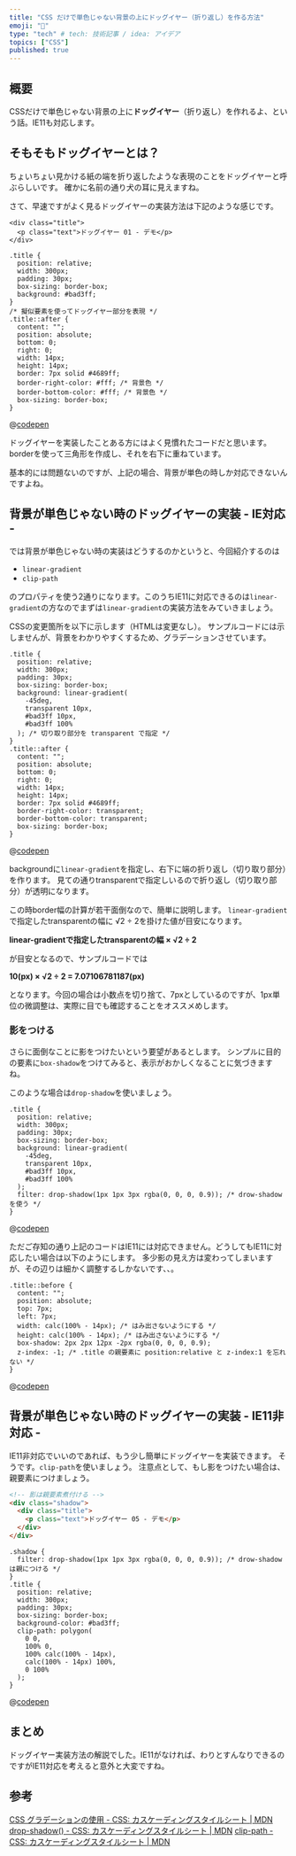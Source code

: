 ```yaml
---
title: "CSS だけで単色じゃない背景の上にドッグイヤー（折り返し）を作る方法"
emoji: "🎉"
type: "tech" # tech: 技術記事 / idea: アイデア
topics: ["CSS"]
published: true
---
```


## 概要

CSSだけで単色じゃない背景の上に**ドッグイヤー**（折り返し）を作れるよ、という話。IE11も対応します。

## そもそもドッグイヤーとは？

ちょいちょい見かける紙の端を折り返したような表現のことをドッグイヤーと呼ぶらしいです。
確かに名前の通り犬の耳に見えますね。

さて、早速ですがよく見るドッグイヤーの実装方法は下記のような感じです。

```html:html
<div class="title">
  <p class="text">ドッグイヤー 01 - デモ</p>
</div>
```

```css:css
.title {
  position: relative;
  width: 300px;
  padding: 30px;
  box-sizing: border-box;
  background: #bad3ff;
}
/* 擬似要素を使ってドッグイヤー部分を表現 */
.title::after {
  content: "";
  position: absolute;
  bottom: 0;
  right: 0;
  width: 14px;
  height: 14px;
  border: 7px solid #4689ff;
  border-right-color: #fff; /* 背景色 */
  border-bottom-color: #fff; /* 背景色 */
  box-sizing: border-box;
}
```

@[codepen](https://codepen.io/yend24/pen/xxLLQrX)

ドッグイヤーを実装したことある方にはよく見慣れたコードだと思います。borderを使って三角形を作成し、それを右下に重ねています。

基本的には問題ないのですが、上記の場合、背景が単色の時しか対応できないんですよね。

## 背景が単色じゃない時のドッグイヤーの実装 - IE対応 -

では背景が単色じゃない時の実装はどうするのかというと、今回紹介するのは

- `linear-gradient`
- `clip-path`

のプロパティを使う2通りになります。このうちIE11に対応できるのは`linear-gradient`の方なのでまずは`linear-gradient`の実装方法をみていきましょう。

CSSの変更箇所を以下に示します（HTMLは変更なし）。
サンプルコードには示しませんが、背景をわかりやすくするため、グラデーションさせています。

```css:css
.title {
  position: relative;
  width: 300px;
  padding: 30px;
  box-sizing: border-box;
  background: linear-gradient(
    -45deg,
    transparent 10px,
    #bad3ff 10px,
    #bad3ff 100%
  ); /* 切り取り部分を transparent で指定 */
}
.title::after {
  content: "";
  position: absolute;
  bottom: 0;
  right: 0;
  width: 14px;
  height: 14px;
  border: 7px solid #4689ff;
  border-right-color: transparent;
  border-bottom-color: transparent;
  box-sizing: border-box;
}
```

@[codepen](https://codepen.io/yend24/pen/LYjjXOd)

backgroundに`linear-gradient`を指定し、右下に端の折り返し（切り取り部分）を作ります。
見ての通りtransparentで指定しいるので折り返し（切り取り部分）が透明になります。

この時border幅の計算が若干面倒なので、簡単に説明します。
`linear-gradient` で指定したtransparentの幅に √2 ÷ 2を掛けた値が目安になります。

**linear-gradientで指定したtransparentの幅 × √2 ÷ 2**

が目安となるので、サンプルコードでは

**10(px) × √2 ÷ 2 = 7.07106781187(px)**

となります。今回の場合は小数点を切り捨て、7pxとしているのですが、1px単位の微調整は、実際に目でも確認することをオススメめします。

### 影をつける

さらに面倒なことに影をつけたいという要望があるとします。
シンプルに目的の要素に`box-shadow`をつけてみると、表示がおかしくなることに気づきますね。

このような場合は`drop-shadow`を使いましょう。

```css:css
.title {
  position: relative;
  width: 300px;
  padding: 30px;
  box-sizing: border-box;
  background: linear-gradient(
    -45deg,
    transparent 10px,
    #bad3ff 10px,
    #bad3ff 100%
  );
  filter: drop-shadow(1px 1px 3px rgba(0, 0, 0, 0.9)); /* drow-shadow を使う */
}
```

@[codepen](https://codepen.io/yend24/pen/rNzzQpm)

ただご存知の通り上記のコードはIE11には対応できません。どうしてもIE11に対応したい場合は以下のようにします。
多少影の見え方は変わってしまいますが、その辺りは細かく調整するしかないです、、。

```css:css
.title::before {
  content: "";
  position: absolute;
  top: 7px;
  left: 7px;
  width: calc(100% - 14px); /* はみ出さないようにする */
  height: calc(100% - 14px); /* はみ出さないようにする */
  box-shadow: 2px 2px 12px -2px rgba(0, 0, 0, 0.9);
  z-index: -1; /* .title の親要素に position:relative と z-index:1 を忘れない */
}
```

@[codepen](https://codepen.io/yend24/pen/XWaayZg)

## 背景が単色じゃない時のドッグイヤーの実装 - IE11非対応 -

IE11非対応でいいのであれば、もう少し簡単にドッグイヤーを実装できます。
そうです。`clip-path`を使いましょう。
注意点として、もし影をつけたい場合は、親要素につけましょう。

```html
<!-- 影は親要素煮付ける -->
<div class="shadow">
  <div class="title">
    <p class="text">ドッグイヤー 05 - デモ</p>
  </div>
</div>
```

```css:css
.shadow {
  filter: drop-shadow(1px 1px 3px rgba(0, 0, 0, 0.9)); /* drow-shadow は親につける */
}
.title {
  position: relative;
  width: 300px;
  padding: 30px;
  box-sizing: border-box;
  background-color: #bad3ff;
  clip-path: polygon(
    0 0,
    100% 0,
    100% calc(100% - 14px),
    calc(100% - 14px) 100%,
    0 100%
  );
}
```

@[codepen](https://codepen.io/yend24/pen/WNEEYJv)

## まとめ

ドッグイヤー実装方法の解説でした。IE11がなければ、わりとすんなりできるのですがIE11対応を考えると意外と大変ですね。

## 参考

[CSS グラデーションの使用 - CSS: カスケーディングスタイルシート | MDN](https://developer.mozilla.org/ja/docs/Web/CSS/CSS_Images/Using_CSS_gradients)
[drop-shadow() - CSS: カスケーディングスタイルシート | MDN](<https://developer.mozilla.org/ja/docs/Web/CSS/filter-function/drop-shadow()>)
[clip-path - CSS: カスケーディングスタイルシート | MDN](https://developer.mozilla.org/ja/docs/Web/CSS/clip-path)
